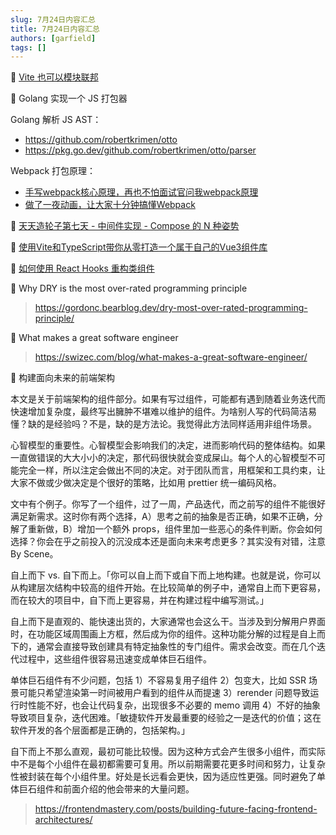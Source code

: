 ```yaml
---
slug: 7月24日内容汇总
title: 7月24日内容汇总
authors: [garfield]
tags: []
---
```


📒 [Vite 也可以模块联邦](https://juejin.cn/post/7122114817581645832)

📒 Golang 实现一个 JS 打包器

Golang 解析 JS AST：

- https://github.com/robertkrimen/otto
- https://pkg.go.dev/github.com/robertkrimen/otto/parser

Webpack 打包原理：

- [手写webpack核心原理，再也不怕面试官问我webpack原理](https://juejin.cn/post/6854573217336541192)
- [做了一夜动画，让大家十分钟搞懂Webpack](https://juejin.cn/post/6961961165656326152)

📒 [天天造轮子第七天 - 中间件实现 - Compose 的 N 种姿势](https://juejin.cn/post/6893338774088974343)

📒 [使用Vite和TypeScript带你从零打造一个属于自己的Vue3组件库](https://juejin.cn/post/7117886038126624805)

📒 [如何使用 React Hooks 重构类组件](https://mp.weixin.qq.com/s/rFb07qMzV-JrzvVlDEgUAg)

📒 Why DRY is the most over-rated programming principle

> https://gordonc.bearblog.dev/dry-most-over-rated-programming-principle/

📒 What makes a great software engineer

> https://swizec.com/blog/what-makes-a-great-software-engineer/

📒 构建面向未来的前端架构

本文是关于前端架构的组件部分。如果有写过组件，可能都有遇到随着业务迭代而快速增加复杂度，最终写出臃肿不堪难以维护的组件。为啥别人写的代码简洁易懂？缺的是经验吗？不是，缺的是方法论。我觉得此方法同样适用非组件场景。

心智模型的重要性。心智模型会影响我们的决定，进而影响代码的整体结构。如果一直做错误的大大小小的决定，那代码很快就会变成屎山。每个人的心智模型不可能完全一样，所以注定会做出不同的决定。对于团队而言，用框架和工具约束，让大家不做或少做决定是个很好的策略，比如用 prettier 统一编码风格。

文中有个例子。你写了一个组件，过了一周，产品迭代，而之前写的组件不能很好满足新需求。这时你有两个选择，A）思考之前的抽象是否正确，如果不正确，分解了重新做，B）增加一个额外 props，组件里加一些恶心的条件判断。你会如何选择？你会在乎之前投入的沉没成本还是面向未来考虑更多？其实没有对错，注意 By Scene。

自上而下 vs. 自下而上。「你可以自上而下或自下而上地构建。也就是说，你可以从构建层次结构中较高的组件开始。在比较简单的例子中，通常自上而下更容易，而在较大的项目中，自下而上更容易，并在构建过程中编写测试。」

自上而下是直观的、能快速出货的，大家通常也会这么干。当涉及到分解用户界面时，在功能区域周围画上方框，然后成为你的组件。这种功能分解的过程是自上而下的，通常会直接导致创建具有特定抽象性的专门组件。需求会改变。而在几个迭代过程中，这些组件很容易迅速变成单体巨石组件。

单体巨石组件有不少问题，包括 1）不容易复用子组件 2）包变大，比如 SSR 场景可能只希望渲染第一时间被用户看到的组件从而提速 3）rerender 问题导致运行时性能不好，也会让代码复杂，出现很多不必要的 memo 调用 4）不好的抽象导致项目复杂，迭代困难。「敏捷软件开发最重要的经验之一是迭代的价值；这在软件开发的各个层面都是正确的，包括架构。」

自下而上不那么直观，最初可能比较慢。因为这种方式会产生很多小组件，而实际中不是每个小组件在最初都需要可复用。所以前期需要花更多时间和努力，让复杂性被封装在每个小组件里。好处是长远看会更快，因为适应性更强。同时避免了单体巨石组件和前面介绍的他会带来的大量问题。

> https://frontendmastery.com/posts/building-future-facing-frontend-architectures/
